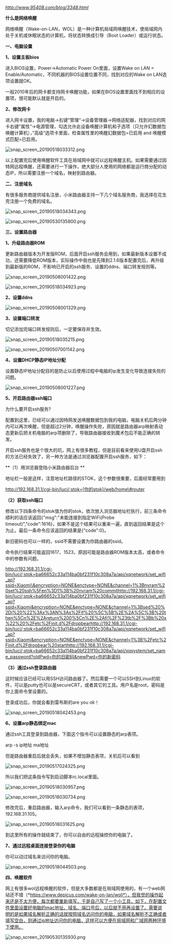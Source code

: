 *http://www.95408.com/blog/3348.html*

**什么是网络唤醒**

网络唤醒（Wake-on-LAN，WOL）是一种计算机局域网唤醒技术，使局域网内处于关机或休眠状态的计算机，将状态转换成引导（Boot
Loader）或运行状态。

**一、电脑设置**

**1、设置主板bios**

进入BIOS设置，Power-\>Automatic Power On里面，设置Wake on LAN =
Enable/Automatic，不同机器的BIOS设置位置不同，找到对应的Wake on
LAN选项设置就OK。

一般2010年后的网卡都支持网卡唤醒功能，如果在BIOS设置里面找不到相应的设置项，很可能默认就是开启的。

**2、修改网卡**

进入网卡设置，我的电脑-\>右键”管理“-\>设备管理器-\>网络适配器，找到对应的网卡右键”属性“-\>电源管理，勾选允许此设备唤醒计算机和子选项（只允许幻数据包唤醒计算机），”高级“选项卡里面，检查属性里的唤醒幻数据包=已启用
and 唤醒模式匹配=已启用。

![snap_screen_20190518033312.png](media/922abf6880215b1acedb09b46bd9b837.png)

以上配置完后使用唤醒软件工具在局域网中就可以远程唤醒主机。如果需要通过因特网远程唤醒，还需要进行一下操作，绝大部分人使用的网络都是运行商分配的动态IP，所以需要注册一个域名，映射到路由器。

**二、注册域名**

有很多服务商提供域名注册，小米路由器支持一下几个域名服务商，我选择在花生壳注册一个免费的域名。

![snap_screen_20190518034343.png](media/c9293d98e3544e084ae09b61dcb7a2fa.png)

![snap_screen_20190530135800.png](media/46566cd2991f8308587fefeb222dd9d0.png)

**三、设置路由器**

**1、升级路由器ROM**

更新路由器版本为开发版ROM，后面开启ssh服务会用到，如果最新版本设置不成功，还需要降低ROM版本，实际操作中我也是先降到2.1.6版本配置完后，再升级到最新版的ROM，不影响已开启的ssh服务、设置的ddns、端口转发规则等。

![snap_screen_20190508001422.png](media/2d2bab9861f25b758e0a9bd4bc4cce72.png)

![snap_screen_20190518034923.png](media/ec8c82b518119b6e01c23c7808d10029.png)

**2、设置ddns**

![snap_screen_20190508001329.png](media/af383021f56247f93f5b59e9be473bae.png)

**3、设置端口转发**

切记添加完端口转发规则后，一定要保存并生效。

![snap_screen_20190518035215.png](media/5b72fb53a38cb8feb1680a91e005ecba.png)

![snap_screen_20190507001142.png](media/243700eb887d241a1f2bf18d7012d07c.png)

**4、设置DHCP静态IP地址分配**

设置静态IP地址分配目的是防止以后使用过程中电脑的ip发生变化导致连接失败的问题。

![snap_screen_20190508001227.png](media/b7db9c8d742ec85ec3d3cd9685bd23e9.png)

**5、开启路由器ssh端口**

为什么要开启ssh服务?

配置到这里，已经可以通过因特网发送唤醒数据包到我的电脑，电脑关机后两分钟内可以再次唤醒，但是超过2分钟，唤醒操作失败，原因就是路由器arp映射表动态更新后把关机电脑的arp项删除了，导致路由器接收到魔术包后不能正确的转发。

开启ssh服务也是个很大的坑，网上有很多教程，但是目前看来使用U盘开启ssh的方法已经失效了，另一种方法是通过浏览器配置开启ssh服务，如下：

**（1）用浏览器登陆小米路由器后台 **

地址栏一般是这样，注意地址栏路径的STOK，这个参数很重要，后面经常要用到

http://192.168.31.1/cgi-bin/luci/;stok=[你的stok]/web/home\#router

**（2）获取ssh端口**

修改以下四条命令的stok值为你的stok，依次放入浏览器地址栏执行，前三条命令顺利的话应该返回{"msg":"未能连接到指定WiFi(Probe
timeout)","code":1616}，如果不是这个结果可以重来一遍，直到返回结果是这个为止。最后一条命令应该返回的结果是{"code":0}。

新旧密码也可以一样的，ssid不需要设置为你路由器的ssid。

命令执行结果可能返回1617、1523，原因可能是路由器ROM版本太高，或者命令中的参数有问题。

http://192.168.31.1/cgi-bin/luci/;stok=ba66652c33a114ba0bf231f10c308a7a/api/xqnetwork/set_wifi_ap?ssid=Xiaomi\&encryption=NONE&enctype=NONE&channel=1%3Bnvram%20set%20ssh%5Fen%3D1%3B%20nvram%20commithttp://192.168.31.1/cgi-bin/luci/;stok=ba66652c33a114ba0bf231f10c308a7a/api/xqnetwork/set_wifi_ap?ssid=Xiaomi&encryption=NONE&enctype=NONE&channel=1%3Bsed%20%2Di%20%22%3Ax%3AN%3As%2Fif%20%5C%5B%2E%2A%5C%3B%20then%5Cn%2E%2Areturn%200%5Cn%2E%2Afi%2F%23tb%2F%3Bb%20x%22%20%2Fetc%2Finit.d%2Fdropbearhttp://192.168.31.1/cgi-bin/luci/;stok=ba66652c33a114ba0bf231f10c308a7a/api/xqnetwork/set_wifi_ap?ssid=Xiaomi&encryption=NONE&enctype=NONE&channel=1%3B%2Fetc%2Finit.d%2Fdropbear%20starthttp://192.168.31.1/cgi-bin/luci/;stok=ba66652c33a114ba0bf231f10c308a7a/api/xqsystem/set_name_password?oldPwd=你的旧密码&newPwd=你的新密码

**（3）通过ssh登录路由器**

这时候应该已经可以用SSH访问路由器了。然后需要一个可以SSH到Linux的软件，可以是putty也可以是secureCRT，或者其它的工具。用户名是root，密码是你上面命令里设置的。

登录成功后，你就会看到雷布斯的are you ok！

![snap_screen_20190518042453.png](media/4f53a116f82afba4aeddcc711bedbda7.png)

**6、设置arp静态绑定mac**

通过ssh工具登录到路由器，下面这个指令可以设置静态的arp表项。

arp -s ip地址 ma地址

但是路由器重启后就会丢失，如果不增加静态表项，关机后可以看到

![snap_screen_20190517024325.png](media/364e24cd44d1c13e7d91a58876370f53.png)

所以我们把这条指令写到启动脚本rc.local里面。

![snap_screen_20190518030957.png](media/67af220d670db3d78eccd2019fb243a8.png)

![snap_screen_20190518030734.png](media/46ac1b7b67a785d13a7eca043870646c.png)

修改完后，重启路由器，输入arp命令，我们可以看到一条静态的表项，192.168.31.105。

![snap_screen_20190518031625.png](media/205cb12d97eb8835db38d6a105ef0119.png)

到这里所有的操作就结束了，你可以自由的远程操控你的电脑了。

**7、通过远程桌面连接登录你的电脑**

你可以动过域名来访问你的电脑。

![snap_screen_20190518044503.png](media/71b7ce3022f821a29ff835dc914d1e56.png)

**四、唤醒软件**

网上有很多wol远程唤醒的软件，但是大多数都是在局域网使用的，有一个web网站还不错（*https://www.depicus.com/wake-on-lan/woli*），但我觉的操作起来还是不太方便，每次都要重新填写，于是自己写了一个小工具，如下，在配置文件里面设置好电脑的mac地址、域名、端口号后，以后就不用再设置了。需要说明的是如果域名解析正确的话就按照域名访问你的电脑，如果域名解析不正确或者填写空白，则通过ip地址访问你的电脑，这样可以方便在局域网和广域网两种环境下使用。

![snap_screen_20190530135930.png](media/4bcca01cc3491c172a82cb42f7ce1652.png)
